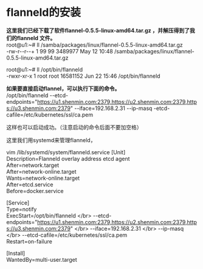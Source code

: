 # flanneld的安装

**这里我们已经下载了软件flannel-0.5.5-linux-amd64.tar.gz ，并解压得到了我们的flanneld 文件。</br>**
root@u1:~# ll /samba/packages/linux/flannel-0.5.5-linux-amd64.tar.gz </br>
-rw-r--r--+ 1 99 99 3489977 May 12 10:48 /samba/packages/linux/flannel-0.5.5-linux-amd64.tar.gz</br>


root@u1:~# ll /opt/bin/flanneld </br>
-rwxr-xr-x 1 root root 16581152 Jun 22 15:46 /opt/bin/flanneld</br>

**如果要直接启动flannel，可以执行下面的命令。**   </br>
/opt/bin/flanneld --etcd-endpoints="https://u1.shenmin.com:2379,https://u2.shenmin.com:2379,https://u3.shenmin.com:2379" --iface=192.168.2.31 --ip-masq -etcd-cafile=/etc/kubernetes/ssl/ca.pem </br>

这样也可以启动成功。（注意启动的命令后面不要加空格）

这里我们用systemd来管理flanneld， 

vim /lib/systemd/system/flanneld.service
[Unit]</br>
Description=Flanneld overlay address etcd agent</br>
After=network.target</br>
After=network-online.target</br>
Wants=network-online.target</br>
After=etcd.service</br>
Before=docker.service</br>

[Service]</br>
Type=notify</br>
ExecStart=/opt/bin/flanneld \</br>
  --etcd-endpoints="https://u1.shenmin.com:2379,https://u2.shenmin.com:2379,https://u3.shenmin.com:2379" \</br>
  --iface=192.168.2.31 \</br>
  --ip-masq \</br>
  --etcd-cafile=/etc/kubernetes/ssl/ca.pem</br>
Restart=on-failure</br>

[Install]</br>
WantedBy=multi-user.target</br>
